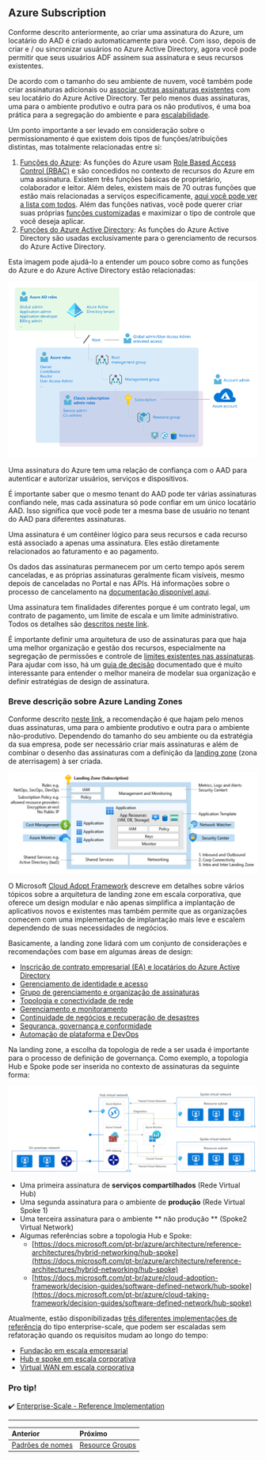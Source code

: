 ## Azure Subscription

Conforme descrito anteriormente, ao criar uma assinatura do Azure, um locatário do AAD é criado automaticamente para você. Com isso, depois de criar e / ou sincronizar usuários no Azure Active Directory, agora você pode permitir que seus usuários ADF assinem sua assinatura e seus recursos existentes.

De acordo com o tamanho do seu ambiente de nuvem, você também pode criar assinaturas adicionais ou [associar outras assinaturas existentes](https://docs.microsoft.com/pt-br/azure/active-directory/fundamentals/active-directory-how-subscriptions-associated-directory) com seu locatário do Azure Active Directory. Ter pelo menos duas assinaturas, uma para o ambiente produtivo e outra para os não produtivos, é uma boa prática para a segregação do ambiente e para [escalabilidade](https://docs.microsoft.com/pt-br/azure/cloud-adoption-framework/ready/azure-best-practices/scale-subscriptions).

Um ponto importante a ser levado em consideração sobre o permissionamento é que existem dois tipos de funções/atribuições distintas, mas totalmente relacionadas entre si:

1. [Funções do Azure](https://docs.microsoft.com/pt-br/azure/role-based-access-control/rbac-and-directory-admin-roles#azure-roles): As funções do Azure usam [Role Based Access Control (RBAC)](https://docs.microsoft.com/pt-br/azure/role-based-access-control/overview) e são concedidos no contexto de recursos do Azure em uma assinatura. Existem três funções básicas de proprietário, colaborador e leitor. Além deles, existem mais de 70 outras funções que estão mais relacionadas a serviços especificamente, [aqui você pode ver a lista com todos](https://docs.microsoft.com/pt-br/azure/role-based-access-control/built-in-roles). Além das funções nativas, você pode querer criar suas próprias [funções customizadas](https://docs.microsoft.com/pt-br/azure/role-based-access-control/custom-roles) e maximizar o tipo de controle que você deseja aplicar.
2. [Funções do Azure Active Directory](https://docs.microsoft.com/pt-br/azure/role-based-access-control/rbac-and-directory-admin-roles#azure-ad-roles): As funções do Azure Active Directory são usadas exclusivamente para o gerenciamento de recursos do Azure Active Directory.

Esta imagem pode ajudá-lo a entender um pouco sobre como as funções do Azure e do Azure Active Directory estão relacionadas:

![ad-rbac-roles](../images/ad-rbac-roles.png)

Uma assinatura do Azure tem uma relação de confiança com o AAD para autenticar e autorizar usuários, serviços e dispositivos.

É importante saber que o mesmo tenant do AAD pode ter várias assinaturas confiando nele, mas cada assinatura só pode confiar em um único locatário AAD. Isso significa que você pode ter a mesma base de usuário no tenant do AAD para diferentes assinaturas.

Uma assinatura é um contêiner lógico para seus recursos e cada recurso está associado a apenas uma assinatura. Eles estão diretamente relacionados ao faturamento e ao pagamento.

Os dados das assinaturas permanecem por um certo tempo após serem canceladas, e as próprias assinaturas geralmente ficam visíveis, mesmo depois de canceladas no Portal e nas APIs. Há informações sobre o processo de cancelamento na [documentação disponível aqui](https://docs.microsoft.com/pt-br/azure/cost-management-billing/manage/cancel-azure-subscription).

Uma assinatura tem finalidades diferentes porque é um contrato legal, um contrato de pagamento, um limite de escala e um limite administrativo. Todos os detalhes são [descritos neste link](https://docs.microsoft.com/pt-br/azure/cloud-adoption-framework/ready/considerations/fundamental-concepts#azure-subscription-purposes).

É importante definir uma arquitetura de uso de assinaturas para que haja uma melhor organização e gestão dos recursos, especialmente na segregação de permissões e controle de [limites existentes nas assinaturas](https://docs.microsoft.com/pt-br/azure/azure-resource-manager/management/azure-subscription-service-limits). Para ajudar com isso, há um [guia de decisão](https://docs.microsoft.com/pt-br/azure/cloud-adoption-framework/decision-guides/subscriptions/) documentado  que é muito interessante para entender o melhor maneira de modelar sua organização e definir estratégias de design de assinatura.

### Breve descrição sobre Azure Landing Zones

Conforme descrito [neste link](https://docs.microsoft.com/pt-br/azure/cloud-adoption-framework/ready/azure-best-practices/initial-subscriptions), a recomendação é que hajam pelo menos duas assinaturas, uma para o ambiente produtivo e outra para o ambiente não-produtivo. Dependendo do tamanho do seu ambiente ou da estratégia da sua empresa, pode ser necessário criar mais assinaturas e além de combinar o desenho das assinaturas com a definição da [landing zone](https://docs.microsoft.com/pt-br/azure/cloud-taking-framework/ready/landing-zone/) (zona de aterrisagem) à ser criada.

![landing-zone](../images/landing-zone.png)

O Microsoft [Cloud Adopt Framework](http://aka.ms/caf) descreve em detalhes sobre vários tópicos sobre a arquitetura de landing zone em escala corporativa, que oferece um design modular e não apenas simplifica a implantação de aplicativos novos e existentes mas também permite que as organizações comecem com uma implementação de implantação mais leve e escalem dependendo de suas necessidades de negócios.

Basicamente, a landing zone lidará com um conjunto de considerações e recomendações com base em algumas áreas de design:

* [Inscrição de contrato empresarial (EA) e locatários do Azure Active Directory](https://docs.microsoft.com/pt-br/azure/cloud-adoption-framework/ready/enterprise-scale-enterprise-enrollment-and-azure-ad-tenants/)
* [Gerenciamento de identidade e acesso](https://docs.microsoft.com/pt-br/azure/cloud-adoption-framework/ready/enterprise-scale/identity-and-access-management/)
* [Grupo de gerenciamento e organização de assinaturas](https://docs.microsoft.com/azure/pt-br/cloud-adoption-framework/ready/enterprise-scale/management-group-and-subscription-organization/)
* [Topologia e conectividade de rede](https://docs.microsoft.com/pt-br/azure/cloud-adoption-framework/ready/enterprise-scale/network-topology-and-connectivity/)
* [Gerenciamento e monitoramento](https://docs.microsoft.com/azure/pt-br/cloud-adoption-framework/ready/enterprise-scale/management-and-monitoring/)
* [Continuidade de negócios e recuperação de desastres](https://docs.microsoft.com/azure/pt-br/cloud-adoption-framework/ready/enterprise-scale/business-continuity-and-disaster-recovery/)
* [Segurança, governança e conformidade](https://docs.microsoft.com/azure/pt-br/cloud-adoption-framework/ready/enterprise-scale/security-governance-and-compliance)
* [Automação de plataforma e DevOps](https://docs.microsoft.com/en-us/azure/pt-br/cloud-adoption-framework/ready/enterprise-scale/platform-automation-and-devops)

Na landing zone, a escolha da topologia de rede a ser usada é importante para o processo de definição de governança. Como exemplo, a topologia Hub e Spoke pode ser inserida no contexto de assinaturas da seguinte forma:

![hub-spoke](../images/hub-spoke.png)

* Uma primeira assinatura de **serviços compartilhados** (Rede Virtual Hub)
* Uma segunda assinatura para o ambiente de **produção** (Rede Virtual Spoke 1)
* Uma terceira assinatura para o ambiente ** não produção ** (Spoke2 Virtual Network)
* Algumas referências sobre a topologia Hub e Spoke:
  - [https://docs.microsoft.com/pt-br/azure/architecture/reference-architectures/hybrid-networking/hub-spoke](https://docs.microsoft.com/pt-br/azure/architecture/reference-architectures/hybrid-networking/hub-spoke)
  - [https://docs.microsoft.com/pt-br/azure/cloud-adoption-framework/decision-guides/software-defined-network/hub-spoke](https://docs.microsoft.com/pt-br/azure/cloud-taking-framework/decision-guides/software-defined-network/hub-spoke)

Atualmente, estão disponibilizadas [três diferentes implementações de referência](https://docs.microsoft.com/pt-br/azure/cloud-adoption-framework/ready/enterprise-scale/implementation) do tipo enterprise-scale, que podem ser escaladas sem refatoração quando os requisitos mudam ao longo do tempo:

* [Fundação em escala empresarial](https://github.com/Azure/Enterprise-Scale/blob/main/docs/reference/wingtip/README.md)
* [Hub e spoke em escala corporativa](https://github.com/Azure/Enterprise-Scale/blob/main/docs/reference/adventureworks/README.md)
* [Virtual WAN em escala corporativa](https://github.com/Azure/Enterprise-Scale/blob/main/docs/reference/contoso/Readme.md)

### Pro tip!

✔️ [Enterprise-Scale - Reference Implementation](https://github.com/Azure/Enterprise-Scale)

---

Anterior | Próximo | 
:----- |:-----
[Padrões de nomes](/guide/naming.md)| [Resource Groups](/guide/resource-groups.md)
